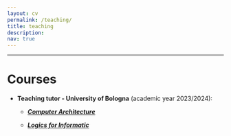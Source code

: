 ```yaml
---
layout: cv
permalink: /teaching/
title: teaching
description: 
nav: true
---
```


<!-- A sentence about who and what you are. Then a sentence about what you've achieved. And then a sentence about what excites you about tech.-->

<!-- ## Projects 

| Name                         | Description       | Tech/tools        |
| ---------------------------- | ----------------- | ----------------- |
| **Final project**            | A webapp to do x. | React, Jest, etc. |
| **Something else worked on** | A webapp to do y. | Ruby              |
 -->
***

# Courses
- **Teaching tutor - University of Bologna** (academic year 2023/2024):  
  -  [***Computer Architecture***](https://www.unibo.it/en/teaching/course-unit-catalogue/course-unit/2023/350960)
    
  -  [***Logics for Informatic***](https://www.unibo.it/en/teaching/course-unit-catalogue/course-unit/2023/455095)
